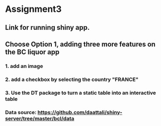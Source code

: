 # Assignment3 
## Link for running shiny app.




## Choose Option 1, adding three more features on the BC liquor app

### 1. add an image
### 2. add a checkbox by selecting the country "FRANCE"
### 3. Use the DT package to turn a static table into an interactive table
### Data source: https://github.com/daattali/shiny-server/tree/master/bcl/data

